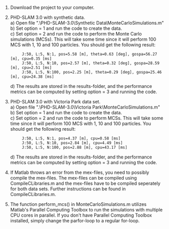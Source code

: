 1. Download the project to your computer.

2. PHD-SLAM 3.0 with synthetic data.\
    a) Open file ".\PHD-SLAM-3.0\Synthetic Data\MonteCarloSimulations.m"\
    b) Set option = 1 and run the code to create the data.\
    c) Set option = 2 and run the code to perform the Monte Carlo simulations (MCSs). This will take some time since it will perform 100 MCS with 1, 10 and 100 particles. You should get the following result:
    
            J:50, L:5, N:1, pos=5.58 [m], theta=0.63 [deg], gospa=56.27 [m], cpu=0.35 [ms]
            J:50, L:5, N:10, pos=2.57 [m], theta=0.32 [deg], gospa=28.59 [m], cpu=2.51 [ms]
            J:50, L:5, N:100, pos=2.25 [m], theta=0.29 [deg], gospa=25.46 [m], cpu=24.38 [ms]
    
    d) The results are stored in the results-folder, and the performance metrics can be computed by setting option = 3 and running the code. 
    
3. PHD-SLAM 3.0 with Victoria Park data set.\
    a) Open file ".\PHD-SLAM-3.0\Victoria Park\MonteCarloSimulations.m"\
    b) Set option = 1 and run the code to create the data.\
    c) Set option = 2 and run the code to perform MCSs. This will take some time since it will perform 100 MCS with 1, 10 and 100 particles. You should get the following result:
    
            J:50, L:5, N:1, pos=4.37 [m], cpu=0.58 [ms]
            J:50, L:5, N:10, pos=2.84 [m], cpu=4.49 [ms]
            J:50, L:5, N:100, pos=2.88 [m], cpu=43.17 [ms]
    
    d) The results are stored in the results-folder, and the performance metrics can be computed by setting option = 3 and running the code. 
    
4. If Matlab throws an error from the mex-files, you need to possibly compile the mex-files. The mex-files can be compiled using CompileCLibraries.m and the mex-files have to be compiled seperately for both data sets. Further instructions can be found in CompileCLibraries.m.     

5. The function perform_mcs() in MonteCarloSimulations.m utilizes Matlab's Parallel Computing Toolbox to run the simulations with multiple CPU cores in parallel. If you don't have Parallel Computing Toolbox installed, simply change the parfor-loop to a regular for-loop.
